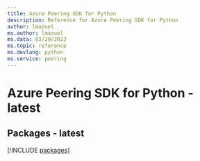 ```yaml
---
title: Azure Peering SDK for Python
description: Reference for Azure Peering SDK for Python
author: lmazuel
ms.author: lmazuel
ms.data: 03/29/2023
ms.topic: reference
ms.devlang: python
ms.service: peering
---
```

# Azure Peering SDK for Python - latest
## Packages - latest
[!INCLUDE [packages](peering-index.md)]